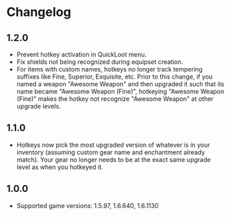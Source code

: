 # Changelog

## 1.2.0
- Prevent hotkey activation in QuickLoot menu.
- Fix shields not being recognized during equipset creation.
- For items with custom names, hotkeys no longer track tempering suffixes like Fine, Superior, Exquisite, etc. Prior to this change, if you named a weapon "Awesome Weapon" and then upgraded it such that its name became "Awesome Weapon (Fine)", hotkeying "Awesome Weapon (Fine)" makes the hotkey not recognize "Awesome Weapon" at other upgrade levels.

## 1.1.0
- Hotkeys now pick the most upgraded version of whatever is in your inventory (assuming custom gear name and enchantment already match). Your gear no longer needs to be at the exact same upgrade level as when you hotkeyed it.

## 1.0.0
- Supported game versions: 1.5.97, 1.6.640, 1.6.1130
